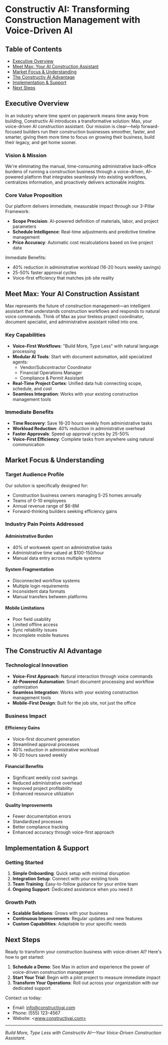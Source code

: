 # Constructiv AI: Transforming Construction Management with Voice-Driven AI

## Table of Contents

- [Executive Overview](#executive-overview)
- [Meet Max: Your AI Construction Assistant](#meet-max-your-ai-construction-assistant)
- [Market Focus & Understanding](#market-focus--understanding)
- [The Constructiv AI Advantage](#the-constructiv-ai-advantage)
- [Implementation & Support](#implementation--support)
- [Next Steps](#next-steps)

## Executive Overview

In an industry where time spent on paperwork means time away from building, Constructiv AI introduces a transformative solution: Max, your voice-driven AI construction assistant. Our mission is clear—help forward-focused builders run their construction businesses smoother, faster, and smarter, giving them more time to focus on growing their business, build their legacy, and get home sooner.

### Vision & Mission

We're eliminating the manual, time-consuming administrative back-office burdens of running a construction business through a voice-driven, AI-powered platform that integrates seamlessly into existing workflows, centralizes information, and proactively delivers actionable insights.

### Core Value Proposition

Our platform delivers immediate, measurable impact through our 3-Pillar Framework:

- **Scope Precision**: AI-powered definition of materials, labor, and project parameters
- **Schedule Intelligence**: Real-time adjustments and predictive timeline management
- **Price Accuracy**: Automatic cost recalculations based on live project data

Immediate Benefits:

- 40% reduction in administrative workload (16-20 hours weekly savings)
- 25-50% faster approval cycles
- Voice-first efficiency that matches job site reality

## Meet Max: Your AI Construction Assistant

Max represents the future of construction management—an intelligent assistant that understands construction workflows and responds to natural voice commands. Think of Max as your tireless project coordinator, document specialist, and administrative assistant rolled into one.

### Key Capabilities

- **Voice-First Workflows**: "Build More, Type Less" with natural language processing
- **Modular AI Tools**: Start with document automation, add specialized agents:
  - Vendor/Subcontractor Coordinator
  - Financial Operations Manager
  - Compliance & Permit Assistant
- **Real-Time Project Cortex**: Unified data hub connecting scope, schedule, and cost
- **Seamless Integration**: Works with your existing construction management tools

### Immediate Benefits

- **Time Recovery**: Save 16-20 hours weekly from administrative tasks
- **Workload Reduction**: 40% reduction in administrative overhead
- **Faster Approvals**: Speed up approval cycles by 25-50%
- **Voice-First Efficiency**: Complete tasks from anywhere using natural communication

## Market Focus & Understanding

### Target Audience Profile

Our solution is specifically designed for:

- Construction business owners managing 5-25 homes annually
- Teams of 0-10 employees
- Annual revenue range of $6-8M
- Forward-thinking builders seeking efficiency gains

### Industry Pain Points Addressed

#### Administrative Burden

- 40% of workweek spent on administrative tasks
- Administrative time valued at $100-150/hour
- Manual data entry across multiple systems

#### System Fragmentation

- Disconnected workflow systems
- Multiple login requirements
- Inconsistent data formats
- Manual transfers between platforms

#### Mobile Limitations

- Poor field usability
- Limited offline access
- Sync reliability issues
- Incomplete mobile features

## The Constructiv AI Advantage

### Technological Innovation

- **Voice-First Approach**: Natural interaction through voice commands
- **AI-Powered Automation**: Smart document processing and workflow optimization
- **Seamless Integration**: Works with your existing construction management tools
- **Mobile-First Design**: Built for the job site, not just the office

### Business Impact

#### Efficiency Gains

- Voice-first document generation
- Streamlined approval processes
- 40% reduction in administrative workload
- 16-20 hours saved weekly

#### Financial Benefits

- Significant weekly cost savings
- Reduced administrative overhead
- Improved project profitability
- Enhanced resource utilization

#### Quality Improvements

- Fewer documentation errors
- Standardized processes
- Better compliance tracking
- Enhanced accuracy through voice-first approach

## Implementation & Support

### Getting Started

1. **Simple Onboarding**: Quick setup with minimal disruption
2. **Integration Setup**: Connect with your existing tools
3. **Team Training**: Easy-to-follow guidance for your entire team
4. **Ongoing Support**: Dedicated assistance when you need it

### Growth Path

- **Scalable Solutions**: Grows with your business
- **Continuous Improvements**: Regular updates and new features
- **Custom Capabilities**: Adaptable to your specific needs

## Next Steps

Ready to transform your construction business with voice-driven AI? Here's how to get started:

1. **Schedule a Demo**: See Max in action and experience the power of voice-driven construction management
2. **Start Your Trial**: Begin with a pilot project to measure immediate impact
3. **Transform Your Operations**: Roll out across your organization with our dedicated support

Contact us today:

- Email: <info@constructivai.com>
- Phone: (555) 123-4567
- Website: <www.constructivai.com>

---

*Build More, Type Less with Constructiv AI—Your Voice-Driven Construction Assistant.*
